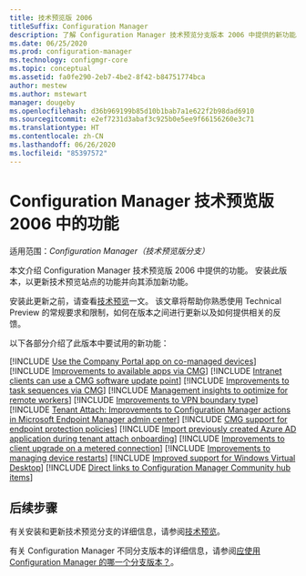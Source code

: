 ```yaml
---
title: 技术预览版 2006
titleSuffix: Configuration Manager
description: 了解 Configuration Manager 技术预览分支版本 2006 中提供的新功能。
ms.date: 06/25/2020
ms.prod: configuration-manager
ms.technology: configmgr-core
ms.topic: conceptual
ms.assetid: fa0fe290-2eb7-4be2-8f42-b84751774bca
author: mestew
ms.author: mstewart
manager: dougeby
ms.openlocfilehash: d36b969199b85d10b1bab7a1e622f2b98dad6910
ms.sourcegitcommit: e2ef7231d3abaf3c925b0e5ee9f66156260e3c71
ms.translationtype: HT
ms.contentlocale: zh-CN
ms.lasthandoff: 06/26/2020
ms.locfileid: "85397572"
---
```

# <a name="features-in-configuration-manager-technical-preview-version-2006"></a>Configuration Manager 技术预览版 2006 中的功能

适用范围：*Configuration Manager（技术预览版分支）*

本文介绍 Configuration Manager 技术预览版 2006 中提供的功能。 安装此版本，以更新技术预览站点的功能并向其添加新功能。

安装此更新之前，请查看[技术预览](../technical-preview.md)一文。 该文章将帮助你熟悉使用 Technical Preview 的常规要求和限制，如何在版本之间进行更新以及如何提供相关的反馈。

以下各部分介绍了此版本中要试用的新功能：

<!-- [!INCLUDE [Example feature name](includes/2006/1234567.md)] -->

[!INCLUDE [Use the Company Portal app on co-managed devices](includes/2006/3601237.md)]
[!INCLUDE [Improvements to available apps via CMG](includes/2006/7033501.md)]
[!INCLUDE [Intranet clients can use a CMG software update point](includes/2006/7102873.md)]
[!INCLUDE [Improvements to task sequences via CMG](includes/2006/6983320.md)]
[!INCLUDE [Management insights to optimize for remote workers](includes/2006/6982226.md)]
[!INCLUDE [Improvements to VPN boundary type](includes/2006/7020519.md)]
[!INCLUDE [Tenant Attach: Improvements to Configuration Manager actions in Microsoft Endpoint Manager admin center](includes/2006/7518897.md)]
[!INCLUDE [CMG support for endpoint protection policies](includes/2006/4773948.md)]
[!INCLUDE [Import previously created Azure AD application during tenant attach onboarding](includes/2006/6479246.md)]
[!INCLUDE [Improvements to client upgrade on a metered connection](includes/2006/6976145.md)]
[!INCLUDE [Improvements to managing device restarts](includes/2006/3601213.md)]
[!INCLUDE [Improved support for Windows Virtual Desktop](includes/2006/6527576.md)]
[!INCLUDE [Direct links to Configuration Manager Community hub items](includes/2006/4224406.md)]

<!--
## General known issues

[!INCLUDE [Can't delete collections](includes/2006/known-issue-6215446.md)]
-->

## <a name="next-steps"></a>后续步骤

有关安装和更新技术预览分支的详细信息，请参阅[技术预览](../technical-preview.md)。

有关 Configuration Manager 不同分支版本的详细信息，请参阅[应使用 Configuration Manager 的哪一个分支版本？](../../understand/which-branch-should-i-use.md)。
